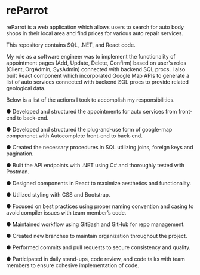 # reParrot

reParrot is a web application which allows users to search for auto body shops in their local area and find prices for various auto repair services.

This repository contains SQL, .NET, and React code.

My role as a software engineer was to implement the functionality of appointment pages (Add, Update, Delete, Confirm) based on user's roles (Client, OrgAdmin, SysAdmin) connected with backend SQL procs. I also built React component which incorporated Google Map APIs to generate a list of auto services connected with backend SQL procs to provide related geological data.

Below is a list of the actions I took to accomplish my responsibilities.

● Developed and structured the appointments for auto services from front-end to back-end.

● Developed and structured the plug-and-use form of google-map componenet with Autocomplete front-end to back-end.

● Created the necessary procedures in SQL utilizing joins, foreign keys and pagination.

● Built the API endpoints with .NET using C# and thoroughly tested with Postman.

● Designed components in React to maximize aesthetics and functionality.

● Utilized styling with CSS and Bootstrap.

● Focused on best practices using proper naming convention and casing to avoid compiler issues with team member’s code.

● Maintained workflow using GitBash and GitHub for repo management.

● Created new branches to maintain organization throughout the project.

● Performed commits and pull requests to secure consistency and quality.

● Participated in daily stand-ups, code review, and code talks with team members to ensure cohesive implementation of code.
